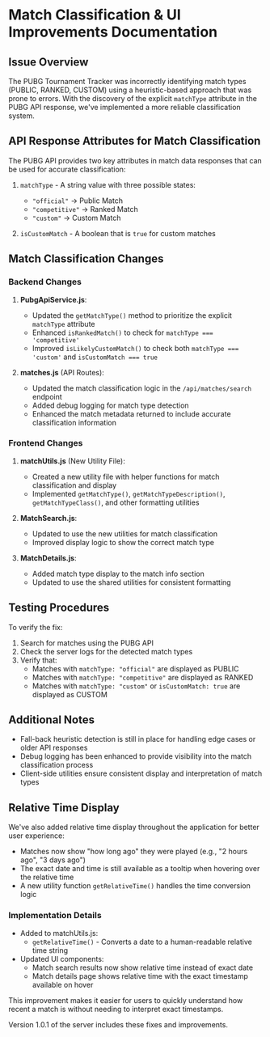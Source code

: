 # Match Classification & UI Improvements Documentation

## Issue Overview

The PUBG Tournament Tracker was incorrectly identifying match types (PUBLIC, RANKED, CUSTOM) using a heuristic-based approach that was prone to errors. With the discovery of the explicit `matchType` attribute in the PUBG API response, we've implemented a more reliable classification system.

## API Response Attributes for Match Classification

The PUBG API provides two key attributes in match data responses that can be used for accurate classification:

1. `matchType` - A string value with three possible states:
   - `"official"` → Public Match
   - `"competitive"` → Ranked Match 
   - `"custom"` → Custom Match

2. `isCustomMatch` - A boolean that is `true` for custom matches

## Match Classification Changes

### Backend Changes

1. **PubgApiService.js**:
   - Updated the `getMatchType()` method to prioritize the explicit `matchType` attribute
   - Enhanced `isRankedMatch()` to check for `matchType === 'competitive'`
   - Improved `isLikelyCustomMatch()` to check both `matchType === 'custom'` and `isCustomMatch === true`

2. **matches.js** (API Routes):
   - Updated the match classification logic in the `/api/matches/search` endpoint
   - Added debug logging for match type detection
   - Enhanced the match metadata returned to include accurate classification information

### Frontend Changes

1. **matchUtils.js** (New Utility File):
   - Created a new utility file with helper functions for match classification and display
   - Implemented `getMatchType()`, `getMatchTypeDescription()`, `getMatchTypeClass()`, and other formatting utilities

2. **MatchSearch.js**:
   - Updated to use the new utilities for match classification
   - Improved display logic to show the correct match type

3. **MatchDetails.js**:
   - Added match type display to the match info section
   - Updated to use the shared utilities for consistent formatting

## Testing Procedures

To verify the fix:

1. Search for matches using the PUBG API
2. Check the server logs for the detected match types
3. Verify that:
   - Matches with `matchType: "official"` are displayed as PUBLIC
   - Matches with `matchType: "competitive"` are displayed as RANKED
   - Matches with `matchType: "custom"` or `isCustomMatch: true` are displayed as CUSTOM

## Additional Notes

- Fall-back heuristic detection is still in place for handling edge cases or older API responses
- Debug logging has been enhanced to provide visibility into the match classification process
- Client-side utilities ensure consistent display and interpretation of match types

## Relative Time Display

We've also added relative time display throughout the application for better user experience:

- Matches now show "how long ago" they were played (e.g., "2 hours ago", "3 days ago")
- The exact date and time is still available as a tooltip when hovering over the relative time
- A new utility function `getRelativeTime()` handles the time conversion logic

### Implementation Details

- Added to matchUtils.js:
  - `getRelativeTime()` - Converts a date to a human-readable relative time string
- Updated UI components:
  - Match search results now show relative time instead of exact date
  - Match details page shows relative time with the exact timestamp available on hover

This improvement makes it easier for users to quickly understand how recent a match is without needing to interpret exact timestamps.

Version 1.0.1 of the server includes these fixes and improvements.
